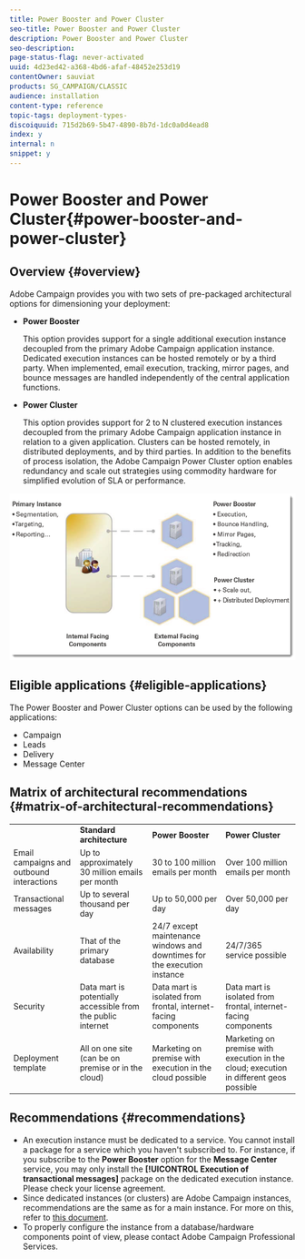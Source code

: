 ```yaml
---
title: Power Booster and Power Cluster
seo-title: Power Booster and Power Cluster
description: Power Booster and Power Cluster
seo-description: 
page-status-flag: never-activated
uuid: 4d23ed42-a368-4bd6-afaf-48452e253d19
contentOwner: sauviat
products: SG_CAMPAIGN/CLASSIC
audience: installation
content-type: reference
topic-tags: deployment-types-
discoiquuid: 715d2b69-5b47-4890-8b7d-1dc0a0d4ead8
index: y
internal: n
snippet: y
---
```


# Power Booster and Power Cluster{#power-booster-and-power-cluster}

## Overview {#overview}

Adobe Campaign provides you with two sets of pre-packaged architectural options for dimensioning your deployment:

* **Power Booster**

  This option provides support for a single additional execution instance decoupled from the primary Adobe Campaign application instance. Dedicated execution instances can be hosted remotely or by a third party. When implemented, email execution, tracking, mirror pages, and bounce messages are handled independently of the central application functions.

* **Power Cluster**

  This option provides support for 2 to N clustered execution instances decoupled from the primary Adobe Campaign application instance in relation to a given application. Clusters can be hosted remotely, in distributed deployments, and by third parties. In addition to the benefits of process isolation, the Adobe Campaign Power Cluster option enables redundancy and scale out strategies using commodity hardware for simplified evolution of SLA or performance.

![](assets/architectural_options_diagram.png)

## Eligible applications {#eligible-applications}

The Power Booster and Power Cluster options can be used by the following applications:

* Campaign
* Leads
* Delivery
* Message Center

## Matrix of architectural recommendations {#matrix-of-architectural-recommendations}

<table> 
 <tbody> 
  <tr> 
   <td> </td> 
   <td> <strong>Standard architecture</strong><br /> </td> 
   <td> <strong>Power Booster</strong><br /> </td> 
   <td> <strong>Power Cluster</strong><br /> </td> 
  </tr> 
  <tr> 
   <td> Email campaigns and outbound interactions<br /> </td> 
   <td> Up to approximately 30 million emails per month<br /> </td> 
   <td> 30 to 100 million emails per month<br /> </td> 
   <td> Over 100 million emails per month<br /> </td> 
  </tr> 
  <tr> 
   <td> Transactional messages<br /> </td> 
   <td> Up to several thousand per day<br /> </td> 
   <td> Up to 50,000 per day<br /> </td> 
   <td> Over 50,000 per day<br /> </td> 
  </tr> 
  <tr> 
   <td> Availability<br /> </td> 
   <td> That of the primary database<br /> </td> 
   <td> 24/7 except maintenance windows and downtimes for the execution instance<br /> </td> 
   <td> 24/7/365 service possible<br /> </td> 
  </tr> 
  <tr> 
   <td> Security<br /> </td> 
   <td> Data mart is potentially accessible from the public internet<br /> </td> 
   <td> Data mart is isolated from frontal, internet-facing components<br /> </td> 
   <td> Data mart is isolated from frontal, internet-facing components<br /> </td> 
  </tr> 
  <tr> 
   <td> Deployment template<br /> </td> 
   <td> All on one site (can be on premise or in the cloud)<br /> </td> 
   <td> Marketing on premise with execution in the cloud possible<br /> </td> 
   <td> Marketing on premise with execution in the cloud; execution in different geos possible<br /> </td> 
  </tr> 
 </tbody> 
</table>

## Recommendations {#recommendations}

* An execution instance must be dedicated to a service. You cannot install a package for a service which you haven't subscribed to. For instance, if you subscribe to the **Power Booster** option for the **Message Center** service, you may only install the **[!UICONTROL Execution of transactional messages]** package on the dedicated execution instance. Please check your license agreement.
* Since dedicated instances (or clusters) are Adobe Campaign instances, recommendations are the same as for a main instance. For more on this, refer to [this document](../../production/using/foreword.md).
* To properly configure the instance from a database/hardware components point of view, please contact Adobe Campaign Professional Services.

